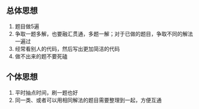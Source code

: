 ## 总体思想
1. 题目做5遍
2. 争取一题多解，也要融汇贯通，多题一解；对于已做的题目，争取不同的解法一遍过
3. 经常看别人的代码，然后写出更加简洁的代码
4. 做不出来的题不要死磕

## 个体思想
1. 平时抽点时间，刷一题也好
2. 同一类、或者可以用相同解法的题目需要整理到一起，方便互通
